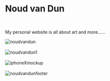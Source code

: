 # <h1>Noud van Dun</h1><br>
My personal website is all about art and more......<br>

![noudvandun](https://user-images.githubusercontent.com/38325801/144616585-c5b286d6-35e6-4f04-8893-9dcd88b7886a.png)<br><br>
![noudvandun1](https://user-images.githubusercontent.com/38325801/144616599-48c1e13f-5cd0-4ec7-b27f-4060de387f06.png)<br><br>
![iphoneXmockup](https://user-images.githubusercontent.com/38325801/144616613-04a571e4-8cc7-4487-9ca0-b3455ff39856.png)<br><br>
![noudvandunfooter](https://user-images.githubusercontent.com/38325801/144616634-3395abf0-35ce-45b5-a687-0d511e184c34.png)<br><br>